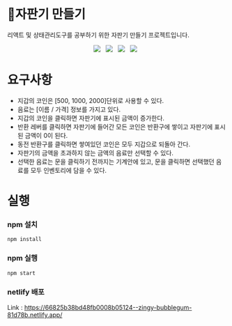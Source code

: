 # 🥤자판기 만들기
리액트 및 상태관리도구를 공부하기 위한 자판기 만들기 프로젝트입니다.

<div align=center>
<img src="https://img.shields.io/badge/React-61DAFB?style=for-the-badge&logo=React&logoColor=white"/></a> &nbsp
<img src="https://img.shields.io/badge/HTML5-E34F26?style=for-the-badge&logo=HTML5&logoColor=white"/></a> &nbsp
<img src="https://img.shields.io/badge/CSS3-1572B6?style=for-the-badge&logo=CSS3&logoColor=white"/></a> &nbsp
<img src="https://img.shields.io/badge/JavaScript-F7DF1E?style=for-the-badge&logo=JavaScript&logoColor=white"/></a> &nbsp
</div>

# 요구사항
- 지갑의 코인은 [500, 1000, 2000]단위로 사용할 수 있다.
- 음료는 [이름 / 가격] 정보를 가지고 있다.
- 지갑의 코인을 클릭하면 자판기에 표시된 금액이 증가한다.
- 반환 레버를 클릭하면 자판기에 들어간 모든 코인은 반환구에 쌓이고 자판기에 표시된 금액이 0이 된다.
- 동전 반환구를 클릭하면 쌓여있던 코인은 모두 지갑으로 되돌아 간다.
- 자판기의 금액을 초과하지 않는 금액의 음료만 선택할 수 있다.
- 선택한 음료는 문을 클릭하기 전까지는 기계안에 있고, 문을 클릭하면 선택했던 음료를 모두 인벤토리에 담을 수 있다.

# 실행
### npm 설치
<code>npm install</code>

### npm 실행
<code>npm start</code>

### netlify 배포
Link : https://66825b38bd48fb0008b05124--zingy-bubblegum-81d78b.netlify.app/
